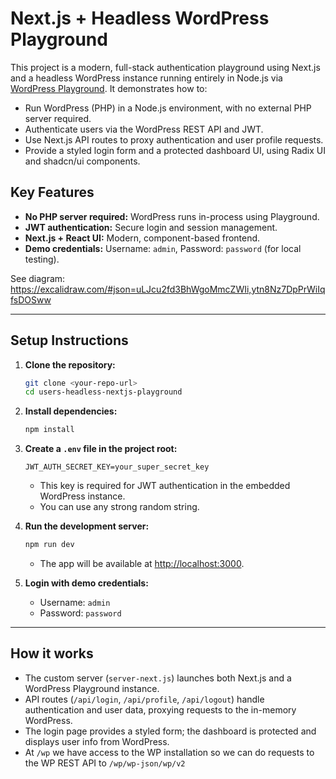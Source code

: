 # Next.js + Headless WordPress Playground

This project is a modern, full-stack authentication playground using Next.js and a headless WordPress instance running entirely in Node.js via [WordPress Playground](https://github.com/WordPress/wordpress-playground). It demonstrates how to:

- Run WordPress (PHP) in a Node.js environment, with no external PHP server required.
- Authenticate users via the WordPress REST API and JWT.
- Use Next.js API routes to proxy authentication and user profile requests.
- Provide a styled login form and a protected dashboard UI, using Radix UI and shadcn/ui components.

## Key Features
- **No PHP server required:** WordPress runs in-process using Playground.
- **JWT authentication:** Secure login and session management.
- **Next.js + React UI:** Modern, component-based frontend.
- **Demo credentials:** Username: `admin`, Password: `password` (for local testing).

See diagram: https://excalidraw.com/#json=uLJcu2fd3BhWgoMmcZWIi,ytn8Nz7DpPrWiIqfsDOSww

---

## Setup Instructions

1. **Clone the repository:**
   ```bash
   git clone <your-repo-url>
   cd users-headless-nextjs-playground
   ```

2. **Install dependencies:**
   ```bash
   npm install
   ```

3. **Create a `.env` file in the project root:**
   ```env
   JWT_AUTH_SECRET_KEY=your_super_secret_key
   ```
   - This key is required for JWT authentication in the embedded WordPress instance.
   - You can use any strong random string.

4. **Run the development server:**
   ```bash
   npm run dev
   ```
   - The app will be available at [http://localhost:3000](http://localhost:3000).

5. **Login with demo credentials:**
   - Username: `admin`
   - Password: `password`

---

## How it works

- The custom server (`server-next.js`) launches both Next.js and a WordPress Playground instance.
- API routes (`/api/login`, `/api/profile`, `/api/logout`) handle authentication and user data, proxying requests to the in-memory WordPress.
- The login page provides a styled form; the dashboard is protected and displays user info from WordPress.
- At `/wp` we have access to the WP installation so we can do requests to the WP REST API to `/wp/wp-json/wp/v2`
